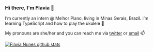 ### Hi there, I'm Flavia 👋

I’m currently an intern @ Melhor Plano, living in Minas Gerais, Brazil. I’m learning TypeScript and how to play the ukulele 🌱 

My pronouns are she/her and you can reach me via <a href="https://twitter.com/tweetsdafla">twitter</a> or <a href="mailto:flavianunesdev@gmail.com">email</a> 📫

  [![Flavia Nunes github stats](https://github-readme-stats.vercel.app/api?username=flavianunes)](https://github.com/flavianunes/github-readme-stats)







